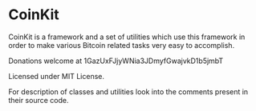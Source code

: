 CoinKit
=======

CoinKit is a framework and a set of utilities which use this framework
in order to make various Bitcoin related tasks very easy to accomplish.

Donations welcome at 1GazUxFJjyWNia3JDmyfGwajvkD1b5jmbT

Licensed under MIT License.

For description of classes and utilities look into the comments present
in their source code.
